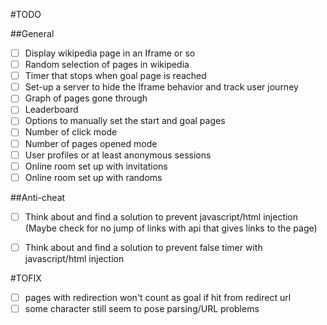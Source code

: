 #TODO

##General
- [ ] Display wikipedia page in an Iframe or so
- [ ] Random selection of pages in wikipedia
- [ ] Timer that stops when goal page is reached
- [ ] Set-up a server to hide the Iframe behavior and track user journey
- [ ] Graph of pages gone through
- [ ] Leaderboard
- [ ] Options to manually set the start and goal pages
- [ ] Number of click mode
- [ ] Number of pages opened mode
- [ ] User profiles or at least anonymous sessions
- [ ] Online room set up with invitations
- [ ] Online room set up with randoms

##Anti-cheat
- [ ] Think about and find a solution to prevent javascript/html injection (Maybe check for no jump of links with api that gives links to the page)
- [ ] Think about and find a solution to prevent false timer with javascript/html injection



#TOFIX
- [ ] pages with redirection won't count as goal if hit from redirect url
- [ ] some character still seem to pose parsing/URL problems